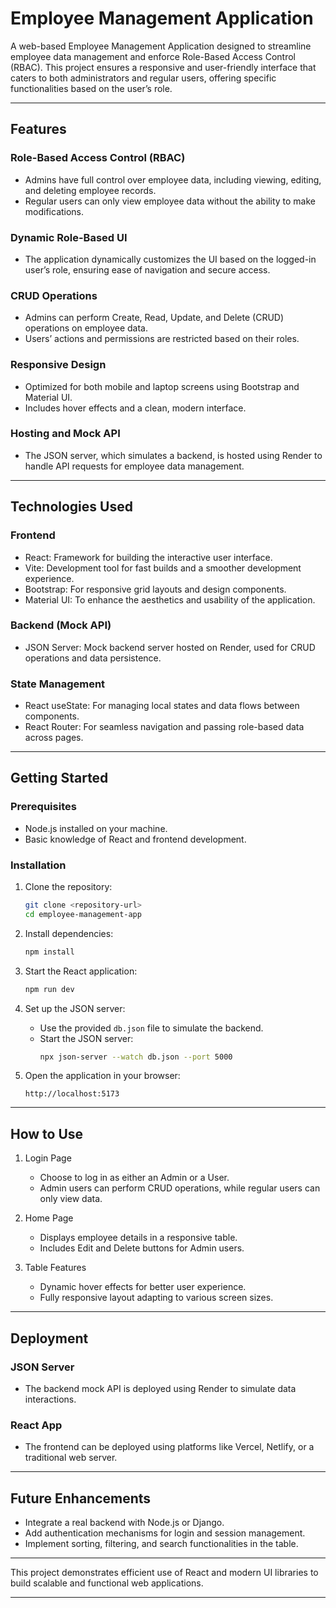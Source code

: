 
# Employee Management Application  

A web-based Employee Management Application designed to streamline employee data management and enforce Role-Based Access Control (RBAC). This project ensures a responsive and user-friendly interface that caters to both administrators and regular users, offering specific functionalities based on the user’s role.

---

## Features  

### Role-Based Access Control (RBAC)  
- Admins have full control over employee data, including viewing, editing, and deleting employee records.  
- Regular users can only view employee data without the ability to make modifications.

### Dynamic Role-Based UI  
- The application dynamically customizes the UI based on the logged-in user’s role, ensuring ease of navigation and secure access.

### CRUD Operations  
- Admins can perform Create, Read, Update, and Delete (CRUD) operations on employee data.  
- Users’ actions and permissions are restricted based on their roles.

### Responsive Design  
- Optimized for both mobile and laptop screens using Bootstrap and Material UI.  
- Includes hover effects and a clean, modern interface.

### Hosting and Mock API  
- The JSON server, which simulates a backend, is hosted using Render to handle API requests for employee data management.

---

## Technologies Used  

### Frontend  
- React: Framework for building the interactive user interface.  
- Vite: Development tool for fast builds and a smoother development experience.  
- Bootstrap: For responsive grid layouts and design components.  
- Material UI: To enhance the aesthetics and usability of the application.

### Backend (Mock API)  
- JSON Server: Mock backend server hosted on Render, used for CRUD operations and data persistence.

### State Management  
- React useState: For managing local states and data flows between components.  
- React Router: For seamless navigation and passing role-based data across pages.

---

## Getting Started  

### Prerequisites  
- Node.js installed on your machine.  
- Basic knowledge of React and frontend development.

### Installation  

1. Clone the repository:  
   ```bash  
   git clone <repository-url>  
   cd employee-management-app  
   ```  

2. Install dependencies:  
   ```bash  
   npm install  
   ```  

3. Start the React application:  
   ```bash  
   npm run dev  
   ```  

4. Set up the JSON server:  
   - Use the provided `db.json` file to simulate the backend.  
   - Start the JSON server:  
     ```bash  
     npx json-server --watch db.json --port 5000  
     ```  

5. Open the application in your browser:  
   ```  
   http://localhost:5173  
   ```  

---

## How to Use  

1. Login Page  
   - Choose to log in as either an Admin or a User.  
   - Admin users can perform CRUD operations, while regular users can only view data.  

2. Home Page  
   - Displays employee details in a responsive table.  
   - Includes Edit and Delete buttons for Admin users.  

3. Table Features  
   - Dynamic hover effects for better user experience.  
   - Fully responsive layout adapting to various screen sizes.  

---

## Deployment  

### JSON Server  
- The backend mock API is deployed using Render to simulate data interactions.

### React App  
- The frontend can be deployed using platforms like Vercel, Netlify, or a traditional web server.

---

## Future Enhancements  

- Integrate a real backend with Node.js or Django.  
- Add authentication mechanisms for login and session management.  
- Implement sorting, filtering, and search functionalities in the table.  

---

This project demonstrates efficient use of React and modern UI libraries to build scalable and functional web applications.  

--- 
